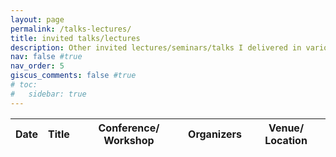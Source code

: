 ```yaml
---
layout: page
permalink: /talks-lectures/
title: invited talks/lectures
description: Other invited lectures/seminars/talks I delivered in various workshops, conferences, etc.
nav: false #true
nav_order: 5
giscus_comments: false #true
# toc:
#   sidebar: true
---
```


<table
  data-click-to-select="true"
  data-height="650"
  data-width="100%"
  data-pagination="true"
  data-search="true"
  data-toggle="table"
  data-url="{{ '/assets/json/talks-lectures.json' | relative_url }}"
>
  <thead>
    <tr>
      <!-- <th data-checkbox="true"></th> -->
      <th data-field="date" data-width="135" data-halign="left" data-valign="middle" data-align="left" data-sortable="true">Date</th>
      <th data-field="title" data-field-align="center" data-halign="left" data-align="left" data-valign="middle" data-sortable="true">Title</th>
      <th data-field="workshop" data-halign="left" data-align="left" data-valign="middle" data-sortable="true">Conference/ Workshop</th>
      <th data-field="organizers" data-halign="left" data-align="left" data-valign="middle" data-sortable="true">Organizers</th>
      <th data-field="venue" data-halign="left" data-align="left" data-valign="middle" data-sortable="true">Venue/ Location</th>
    </tr>
  </thead>
</table>

<!-- <table id="talks-lectures" data-toggle="table" data-url="{{ '/assets/json/talks-lectures.json' | relative_url }}" width="500">
  <thead>
    <tr>
      <th data-field="date">Date</th>
      <th data-field="title">Title</th>
      <th data-field="workshop">Conference/ Workshop</th>
      <th data-field="organizers">Organizers</th>
      <th data-field="venue">Venue/ Location</th>
    </tr>
  </thead>
</table> -->
